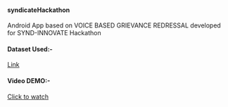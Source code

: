 #### syndicateHackathon
Android App based on VOICE BASED GRIEVANCE REDRESSAL developed for SYND-INNOVATE Hackathon

#### Dataset Used:-

[Link](https://data.consumerfinance.gov/api/views/s6ew-h6mp/rows.csv?accessType=DOWNLOAD)

#### Video DEMO:-

[Click to watch](https://youtu.be/Q_j2_fsFbC4)
